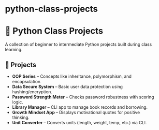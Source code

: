 # python-class-projects
# 🐍 Python Class Projects

A collection of beginner to intermediate Python projects built during class learning.

## 📂 Projects

- **OOP Series** – Concepts like inheritance, polymorphism, and encapsulation.
- **Data Secure System** – Basic user data protection using hashing/encryption.
- **Password Strength Meter** – Checks password robustness with scoring logic.
- **Library Manager** – CLI app to manage book records and borrowing.
- **Growth Mindset App** – Displays motivational quotes for positive thinking.
- **Unit Converter** – Converts units (length, weight, temp, etc.) via CLI.

